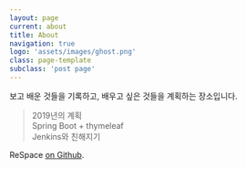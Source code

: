 ```yaml
---
layout: page
current: about
title: About
navigation: true
logo: 'assets/images/ghost.png'
class: page-template
subclass: 'post page'
---
```


보고 배운 것들을 기록하고, 배우고 싶은 것들을 계획하는 장소입니다.

> 2019년의 계획 <br>Spring Boot + thymeleaf<br>Jenkins와 친해지기 

ReSpace [on Github](https://github.com/godndas2).
